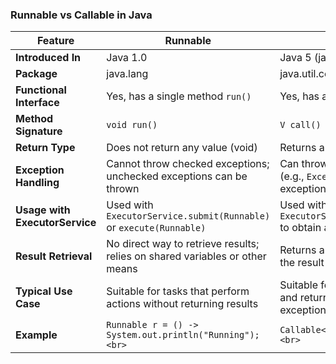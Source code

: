 ### Runnable vs Callable in Java

| **Feature**                    | **Runnable**                                                                 | **Callable**                                                               |
|--------------------------------|------------------------------------------------------------------------------|----------------------------------------------------------------------------|
| **Introduced In**              | Java 1.0                                                                     | Java 5 (java.util.concurrent)                                              |
| **Package**                    | java.lang                                                                    | java.util.concurrent                                                       |
| **Functional Interface**       | Yes, has a single method `run()`                                             | Yes, has a single method `call()`                                          |
| **Method Signature**           | `void run()`                                                                 | `V call() throws Exception`                                                |
| **Return Type**                | Does not return any value (void)                                             | Returns a value of type `V` (generic)                                      |
| **Exception Handling**         | Cannot throw checked exceptions; unchecked exceptions can be thrown          | Can throw checked exceptions (e.g., `Exception`) and unchecked exceptions  |
| **Usage with ExecutorService** | Used with `ExecutorService.submit(Runnable)` or `execute(Runnable)`          | Used with `ExecutorService.submit(Callable)` to obtain a `Future` object   |
| **Result Retrieval**           | No direct way to retrieve results; relies on shared variables or other means | Returns a `Future` object to retrieve the result or handle exceptions      |
| **Typical Use Case**           | Suitable for tasks that perform actions without returning results            | Suitable for tasks that compute and return results or may throw exceptions |
| **Example**                    | ```Runnable r = () -> System.out.println("Running");<br>```                  | ```Callable<Integer> c = () -> 42;<br>```                                  |